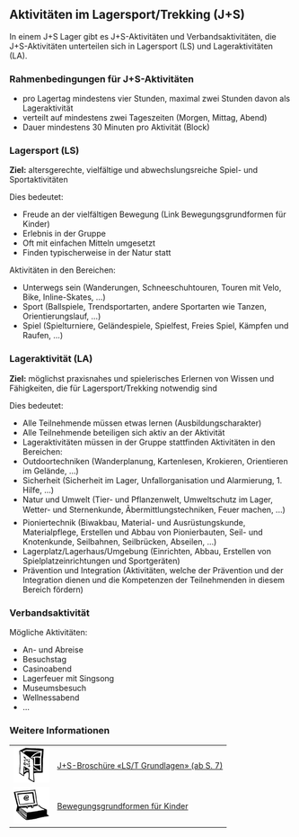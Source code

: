 Aktivitäten im Lagersport/Trekking (J+S)
----------------

In einem J+S Lager gibt es J+S-Aktivitäten und Verbandsaktivitäten, die J+S-Aktivitäten unterteilen sich in Lagersport (LS) und Lageraktivitäten (LA).

### Rahmenbedingungen für J+S-Aktivitäten
- pro Lagertag mindestens vier Stunden, maximal zwei Stunden davon als Lageraktivität
- verteilt auf mindestens zwei Tageszeiten (Morgen, Mittag, Abend)
- Dauer mindestens 30 Minuten pro Aktivität (Block)

### Lagersport (LS)
**Ziel:** altersgerechte, vielfältige und abwechslungsreiche Spiel- und Sportaktivitäten

Dies bedeutet:

- Freude an der vielfältigen Bewegung (Link Bewegungsgrundformen für Kinder)
- Erlebnis in der Gruppe
- Oft mit einfachen Mitteln umgesetzt
- Finden typischerweise in der Natur statt

Aktivitäten in den Bereichen:

- Unterwegs sein (Wanderungen, Schneeschuhtouren, Touren mit Velo, Bike, Inline-Skates, ...)
- Sport (Ballspiele, Trendsportarten, andere Sportarten wie Tanzen, Orientierungslauf, ...)
- Spiel (Spielturniere, Geländespiele, Spielfest, Freies Spiel, Kämpfen und Raufen, ...)

### Lageraktivität (LA)
**Ziel:** möglichst praxisnahes und spielerisches Erlernen von Wissen und Fähigkeiten, die für Lagersport/Trekking notwendig sind

Dies bedeutet:

- Alle Teilnehmende müssen etwas lernen (Ausbildungscharakter)
- Alle Teilnehmende beteiligen sich aktiv an der Aktivität
- Lageraktivitäten müssen in der Gruppe stattfinden
Aktivitäten in den Bereichen:
- Outdoortechniken (Wanderplanung, Kartenlesen, Krokieren, Orientieren im Gelände, ...)
- Sicherheit (Sicherheit im Lager, Unfallorganisation und Alarmierung, 1. Hilfe, ...)
- Natur und Umwelt (Tier- und Pflanzenwelt, Umweltschutz im Lager, Wetter- und Sternenkunde, Ãbermittlungstechniken, Feuer machen, ...)
- Pioniertechnik (Biwakbau, Material- und Ausrüstungskunde, Materialpflege, Erstellen und Abbau von Pionierbauten, Seil- und Knotenkunde, Seilbahnen, Seilbrücken, Abseilen, ...)
- Lagerplatz/Lagerhaus/Umgebung (Einrichten, Abbau, Erstellen von Spielplatzeinrichtungen und Sportgeräten)
- Prävention und Integration (Aktivitäten, welche der Prävention und der Integration dienen und die Kompetenzen der Teilnehmenden in diesem Bereich fördern)

### Verbandsaktivität
Mögliche Aktivitäten:

- An- und Abreise
- Besuchstag
- Casinoabend
- Lagerfeuer mit Singsong
- Museumsbesuch
- Wellnessabend
- ...

### Weitere Informationen
| | |
|---|---|
| [![](images/piktos/2_JundS.png)][1] | [J+S-Broschüre «LS/T Grundlagen» (ab S. 7)][1] |
| [![](images/piktos/www.png)][2] | [Bewegungsgrundformen für Kinder][2] |

[1]: https://www.scout.ch/de/verband/downloads/programm/lager/j-s/j-s-leitfaden-lagersport-trekking-grundlagen/view
[2]: https://www.jugendundsport.ch/de/sportarten/kindersport.html